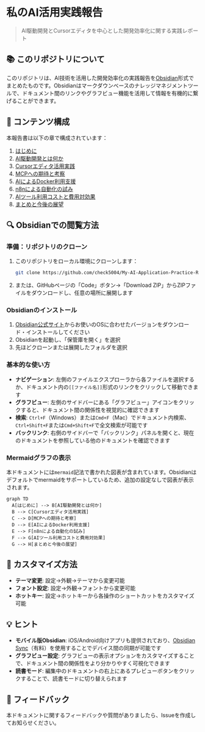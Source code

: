 # 私のAI活用実践報告

> AI駆動開発とCursorエディタを中心とした開発効率化に関する実践レポート

## 📚 このリポジトリについて

このリポジトリは、AI技術を活用した開発効率化の実践報告を[Obsidian](https://obsidian.md/)形式でまとめたものです。Obsidianはマークダウンベースのナレッジマネジメントツールで、ドキュメント間のリンクやグラフビュー機能を活用して情報を有機的に繋げることができます。

## 📖 コンテンツ構成

本報告書は以下の章で構成されています：

1. [はじめに](0.%20はじめに.md)
2. [AI駆動開発とは何か](1.%20AI駆動開発とは何か.md)
3. [Cursorエディタ活用実践](2.%20Cursorエディタ活用実践.md)
4. [MCPへの期待と考察](3.%20MCPへの期待と考察.md)
5. [AIによるDocker利用支援](4.%20AIによるDocker利用支援.md)
6. [n8nによる自動化の試み](5.%20n8nによる自動化の試み.md)
7. [AIツール利用コストと費用対効果](6.%20AIツール利用コストと費用対効果.md)
8. [まとめと今後の展望](7.%20まとめと今後の展望.md)

## 🔍 Obsidianでの閲覧方法

### 準備：リポジトリのクローン

1. このリポジトリをローカル環境にクローンします：
   ```bash
   git clone https://github.com/check5004/My-AI-Application-Practice-Report.git
   ```
2. または、GitHubページの「Code」ボタン→「Download ZIP」からZIPファイルをダウンロードし、任意の場所に展開します

### Obsidianのインストール

1. [Obsidian公式サイト](https://obsidian.md/)からお使いのOSに合わせたバージョンをダウンロード・インストールしてください
2. Obsidianを起動し、「保管庫を開く」を選択
3. 先ほどクローンまたは展開したフォルダを選択

### 基本的な使い方

- **ナビゲーション**: 左側のファイルエクスプローラから各ファイルを選択するか、ドキュメント内の`[[ファイル名]]`形式のリンクをクリックして移動できます
- **グラフビュー**: 左側のサイドバーにある「グラフビュー」アイコンをクリックすると、ドキュメント間の関係性を視覚的に確認できます
- **検索**: `Ctrl+F`（Windows）または`Cmd+F`（Mac）でドキュメント内検索、`Ctrl+Shift+F`または`Cmd+Shift+F`で全文検索が可能です
- **バックリンク**: 右側のサイドバーで「バックリンク」パネルを開くと、現在のドキュメントを参照している他のドキュメントを確認できます

### Mermaidグラフの表示

本ドキュメントには`mermaid`記法で書かれた図表が含まれています。Obsidianはデフォルトでmermaidをサポートしているため、追加の設定なしで図表が表示されます。

```mermaid
graph TD
  A[はじめに] --> B[AI駆動開発とは何か]
  B --> C[Cursorエディタ活用実践]
  C --> D[MCPへの期待と考察]
  D --> E[AIによるDocker利用支援]
  E --> F[n8nによる自動化の試み]
  F --> G[AIツール利用コストと費用対効果]
  G --> H[まとめと今後の展望]
```

## 📝 カスタマイズ方法

- **テーマ変更**: 設定→外観→テーマから変更可能
- **フォント設定**: 設定→外観→フォントから変更可能
- **ホットキー**: 設定→ホットキーから各操作のショートカットをカスタマイズ可能

## 💡 ヒント

- **モバイル版Obsidian**: iOS/Android向けアプリも提供されており、[Obsidian Sync](https://obsidian.md/sync)（有料）を使用することでデバイス間の同期が可能です
- **グラフビュー設定**: グラフビューの表示オプションをカスタマイズすることで、ドキュメント間の関係性をより分かりやすく可視化できます
- **読書モード**: 編集中のドキュメントの右上にあるプレビューボタンをクリックすることで、読書モードに切り替えられます

## 📢 フィードバック

本ドキュメントに関するフィードバックや質問がありましたら、Issueを作成してお知らせください。